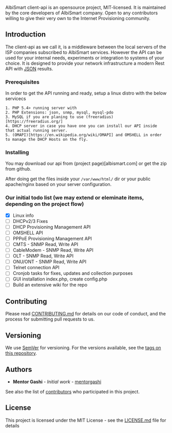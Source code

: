 AlbiSmart client-api is an opensource project, MIT-licensed. It is maintained by the core developers of AlbiSmart company. Open to any contributors willing to give their very own to the Internet Provisioning community.

## Introduction
The client-api as we call it, is a middleware between the local servers of the ISP companies subscribed to AlbiSmart services. However the API can be used for your internal needs, experiments or integration to systems of your choice.
It is designed to provide your network infrastructure a modern Rest API with [JSON](http://www.json.org/) results.

### Prerequisites

In order to get the API running and ready, setup a linux distro with the below servicecs

```
1. PHP 5.4> running server with 
2. PHP Extensions: json, snmp, mysql, mysql-pdo
3. MySQL if you are planing to use (freeradius)[https://freeradius.org/]
4. DHCP server in case you have one you can install our API inside that actual running server.
5. (OMAPI)[https://en.wikipedia.org/wiki/OMAPI] and OMSHELL in order to manage the DHCP Hosts on the fly.
```

### Installing

You may download our api from (project page)[albismart.com] or get the zip from github.

After doing get the files inside your `/var/www/html/` dir or your public apache/nginx based on your server configuration.


### Our initial todo list (we may extend or eleminate items, depending on the project flow)

- [x] Linux info 
- [ ] DHCPv2/3 Fixes 
- [ ] DHCP Provisioning Management API
- [ ] OMSHELL API
- [ ] PPPoE Provisioning Management API
- [ ] CMTS - SNMP Read, Write API
- [ ] CableModem - SNMP Read, Write API
- [ ] OLT - SNMP Read, Write API
- [ ] ONU/ONT - SNMP Read, Write API
- [ ] Telnet connection API
- [ ] Cronjob tasks for fixes, updates and collection purposes
- [ ] GUI installation index.php, create config.php
- [ ] Build an extensive wiki for the repo

## Contributing

Please read [CONTRIBUTING.md](https://gist.github.com/PurpleBooth/b24679402957c63ec426) for details on our code of conduct, and the process for submitting pull requests to us.

## Versioning

We use [SemVer](http://semver.org/) for versioning. For the versions available, see the [tags on this repository](https://github.com/your/project/tags). 

## Authors

* **Mentor Gashi** - *Initial work* - [mentorgashi](https://github.com/mentorgashi)

See also the list of [contributors](https://github.com/albismart/client-api/contributors) who participated in this project.

## License

This project is licensed under the MIT License - see the [LICENSE.md](LICENSE.md) file for details
